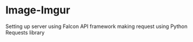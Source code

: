 # Image-Imgur

Setting up server using Falcon API framework
making request using Python Requests library